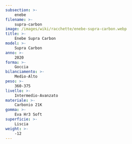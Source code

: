 ```yaml
---
subsection: >-
    enebe
filename: >-
    supra-carbon
image: /images/wiki/racchette/enebe-supra-carbon.webp
title: >-
    Enebe Supra Carbon
model: >-
    Supra Carbon
anno: >-
    2020
forma: >-
    Goccia
bilanciamento: >-
    Medio-Alto
peso: >-
    360-375
livello: >-
    Intermedio-Avanzato
materiale: >-
    Carbonio 21K
gomma: >-
    Eva Hr3 Soft
superficie: >-
    Liscia
weight: >-
    -12
---
```

